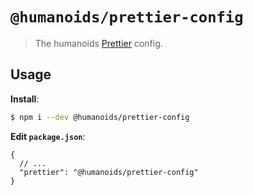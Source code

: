 # `@humanoids/prettier-config`

> The humanoids [Prettier](https://prettier.io) config.

## Usage

**Install**:

```bash
$ npm i --dev @humanoids/prettier-config
```

**Edit `package.json`**:

```jsonc
{
  // ...
  "prettier": "@humanoids/prettier-config"
}
```
